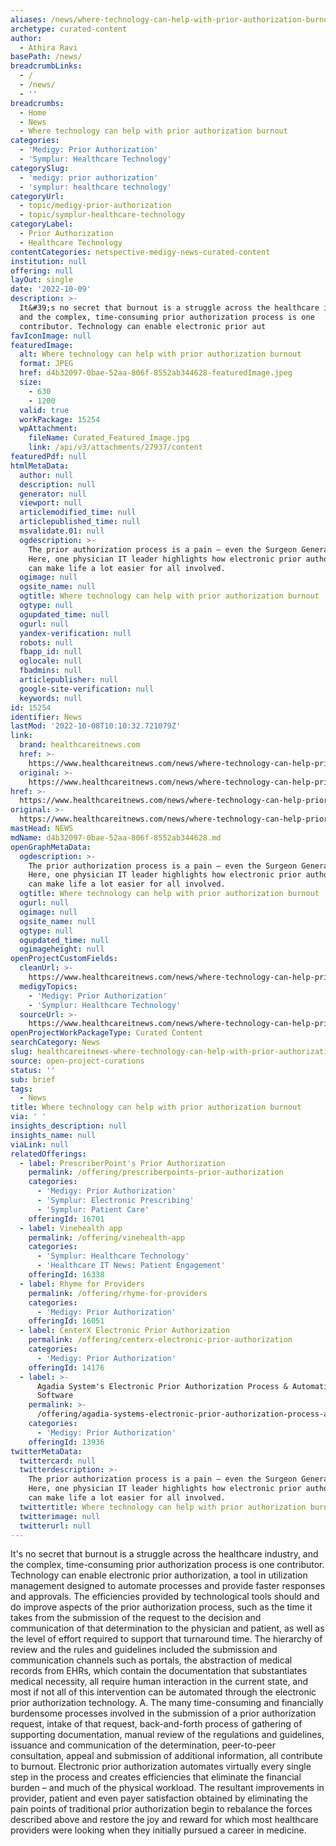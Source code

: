 ```yaml
---
aliases: /news/where-technology-can-help-with-prior-authorization-burnout
archetype: curated-content
author:
  - Athira Ravi
basePath: /news/
breadcrumbLinks:
  - /
  - /news/
  - ''
breadcrumbs:
  - Home
  - News
  - Where technology can help with prior authorization burnout
categories:
  - 'Medigy: Prior Authorization'
  - 'Symplur: Healthcare Technology'
categorySlug:
  - 'medigy: prior authorization'
  - 'symplur: healthcare technology'
categoryUrl:
  - topic/medigy-prior-authorization
  - topic/symplur-healthcare-technology
categoryLabel:
  - Prior Authorization
  - Healthcare Technology
contentCategories: netspective-medigy-news-curated-content
institution: null
offering: null
layOut: single
date: '2022-10-09'
description: >-
  It&#39;s no secret that burnout is a struggle across the healthcare industry,
  and the complex, time-consuming prior authorization process is one
  contributor. Technology can enable electronic prior aut
favIconImage: null
featuredImage:
  alt: Where technology can help with prior authorization burnout
  format: JPEG
  href: d4b32097-0bae-52aa-806f-8552ab344628-featuredImage.jpeg
  size:
    - 630
    - 1200
  valid: true
  workPackage: 15254
  wpAttachment:
    fileName: Curated_Featured_Image.jpg
    link: /api/v3/attachments/27937/content
featuredPdf: null
htmlMetaData:
  author: null
  description: null
  generator: null
  viewport: null
  articlemodified_time: null
  articlepublished_time: null
  msvalidate.01: null
  ogdescription: >-
    The prior authorization process is a pain – even the Surgeon General knows.
    Here, one physician IT leader highlights how electronic prior authorization
    can make life a lot easier for all involved.
  ogimage: null
  ogsite_name: null
  ogtitle: Where technology can help with prior authorization burnout
  ogtype: null
  ogupdated_time: null
  ogurl: null
  yandex-verification: null
  robots: null
  fbapp_id: null
  oglocale: null
  fbadmins: null
  articlepublisher: null
  google-site-verification: null
  keywords: null
id: 15254
identifier: News
lastMod: '2022-10-08T10:10:32.721079Z'
link:
  brand: healthcareitnews.com
  href: >-
    https://www.healthcareitnews.com/news/where-technology-can-help-prior-authorization-burnout
  original: >-
    https://www.healthcareitnews.com/news/where-technology-can-help-prior-authorization-burnout
href: >-
  https://www.healthcareitnews.com/news/where-technology-can-help-prior-authorization-burnout
original: >-
  https://www.healthcareitnews.com/news/where-technology-can-help-prior-authorization-burnout
mastHead: NEWS
mdName: d4b32097-0bae-52aa-806f-8552ab344628.md
openGraphMetaData:
  ogdescription: >-
    The prior authorization process is a pain – even the Surgeon General knows.
    Here, one physician IT leader highlights how electronic prior authorization
    can make life a lot easier for all involved.
  ogtitle: Where technology can help with prior authorization burnout
  ogurl: null
  ogimage: null
  ogsite_name: null
  ogtype: null
  ogupdated_time: null
  ogimageheight: null
openProjectCustomFields:
  cleanUrl: >-
    https://www.healthcareitnews.com/news/where-technology-can-help-prior-authorization-burnout
  medigyTopics:
    - 'Medigy: Prior Authorization'
    - 'Symplur: Healthcare Technology'
  sourceUrl: >-
    https://www.healthcareitnews.com/news/where-technology-can-help-prior-authorization-burnout
openProjectWorkPackageType: Curated Content
searchCategory: News
slug: healthcareitnews-where-technology-can-help-with-prior-authorization-burnout
source: open-project-curations
status: ''
sub: brief
tags:
  - News
title: Where technology can help with prior authorization burnout
via: ' '
insights_description: null
insights_name: null
viaLink: null
relatedOfferings:
  - label: PrescriberPoint's Prior Authorization
    permalink: /offering/prescriberpoints-prior-authorization
    categories:
      - 'Medigy: Prior Authorization'
      - 'Symplur: Electronic Prescribing'
      - 'Symplur: Patient Care'
    offeringId: 16701
  - label: Vinehealth app
    permalink: /offering/vinehealth-app
    categories:
      - 'Symplur: Healthcare Technology'
      - 'Healthcare IT News: Patient Engagement'
    offeringId: 16338
  - label: Rhyme for Providers
    permalink: /offering/rhyme-for-providers
    categories:
      - 'Medigy: Prior Authorization'
    offeringId: 16051
  - label: CenterX Electronic Prior Authorization
    permalink: /offering/centerx-electronic-prior-authorization
    categories:
      - 'Medigy: Prior Authorization'
    offeringId: 14176
  - label: >-
      Agadia System's Electronic Prior Authorization Process & Automation
      Software
    permalink: >-
      /offering/agadia-systems-electronic-prior-authorization-process-automation-software
    categories:
      - 'Medigy: Prior Authorization'
    offeringId: 13936
twitterMetaData:
  twittercard: null
  twitterdescription: >-
    The prior authorization process is a pain – even the Surgeon General knows.
    Here, one physician IT leader highlights how electronic prior authorization
    can make life a lot easier for all involved.
  twittertitle: Where technology can help with prior authorization burnout
  twitterimage: null
  twitterurl: null
---
```

It&#39;s no secret that burnout is a struggle across the healthcare industry, and the complex, time-consuming prior authorization process is one contributor. Technology can enable electronic prior authorization, a tool in utilization management designed to automate processes and provide faster responses and approvals. The efficiencies provided by technological tools should and do improve aspects of the prior authorization process, such as the time it takes from the submission of the request to the decision and communication of that determination to the physician and patient, as well as the level of effort required to support that turnaround time. The hierarchy of review and the rules and guidelines included the submission and communication channels such as portals, the abstraction of medical records from EHRs, which contain the documentation that substantiates medical necessity, all require human interaction in the current state, and most if not all of this intervention can be automated through the electronic prior authorization technology. A. The many time-consuming and financially burdensome processes involved in the submission of a prior authorization request, intake of that request, back-and-forth process of gathering of supporting documentation, manual review of the regulations and guidelines, issuance and communication of the determination, peer-to-peer consultation, appeal and submission of additional information, all contribute to burnout. Electronic prior authorization automates virtually every single step in the process and creates efficiencies that eliminate the financial burden – and much of the physical workload. The resultant improvements in provider, patient and even payer satisfaction obtained by eliminating the pain points of traditional prior authorization begin to rebalance the forces described above and restore the joy and reward for which most healthcare providers were looking when they initially pursued a career in medicine.